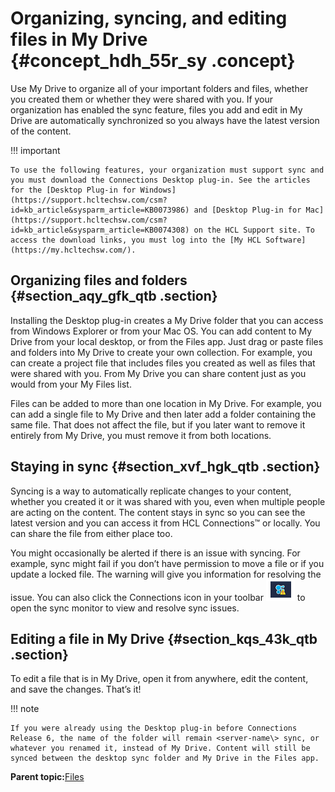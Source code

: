 # Organizing, syncing, and editing files in My Drive {#concept_hdh_55r_sy .concept}

Use My Drive to organize all of your important folders and files, whether you created them or whether they were shared with you. If your organization has enabled the sync feature, files you add and edit in My Drive are automatically synchronized so you always have the latest version of the content.

!!! important 
    
    To use the following features, your organization must support sync and you must download the Connections Desktop plug-in. See the articles for the [Desktop Plug-in for Windows](https://support.hcltechsw.com/csm?id=kb_article&sysparm_article=KB0073986) and [Desktop Plug-in for Mac](https://support.hcltechsw.com/csm?id=kb_article&sysparm_article=KB0074308) on the HCL Support site. To access the download links, you must log into the [My HCL Software](https://my.hcltechsw.com/).

## Organizing files and folders {#section_aqy_gfk_qtb .section}

Installing the Desktop plug-in creates a My Drive folder that you can access from Windows Explorer or from your Mac OS. You can add content to My Drive from your local desktop, or from the Files app. Just drag or paste files and folders into My Drive to create your own collection. For example, you can create a project file that includes files you created as well as files that were shared with you. From My Drive you can share content just as you would from your My Files list.

Files can be added to more than one location in My Drive. For example, you can add a single file to My Drive and then later add a folder containing the same file. That does not affect the file, but if you later want to remove it entirely from My Drive, you must remove it from both locations.

## Staying in sync {#section_xvf_hgk_qtb .section}

Syncing is a way to automatically replicate changes to your content, whether you created it or it was shared with you, even when multiple people are acting on the content. The content stays in sync so you can see the latest version and you can access it from HCL Connections™ or locally. You can share the file from either place too.

You might occasionally be alerted if there is an issue with syncing. For example, sync might fail if you don’t have permission to move a file or if you update a locked file. The warning will give you information for resolving the issue. You can also click the Connections icon in your toolbar ![Connections icon](images/MyDriveicon.PNG) to open the sync monitor to view and resolve sync issues.

## Editing a file in My Drive {#section_kqs_43k_qtb .section}

To edit a file that is in My Drive, open it from anywhere, edit the content, and save the changes. That’s it!

!!! note
    
    If you were already using the Desktop plug-in before Connections Release 6, the name of the folder will remain <server-name\> sync, or whatever you renamed it, instead of My Drive. Content will still be synced between the desktop sync folder and My Drive in the Files app.

**Parent topic:**[Files](../files/fframe.md)

